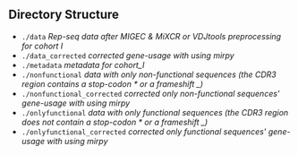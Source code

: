 ## Directory Structure
  - `./data` *Rep-seq data after MIGEC & MiXCR or VDJtools preprocessing for cohort I*
  - `./data_corrected` *corrected gene-usage with using mirpy*
  - `./metadata` *metadata for cohort_I*
  - `./nonfunctional` *data with only non-functional sequences (the CDR3 region contains a stop-codon * or a frameshift _)*
  - `./nonfunctional_corrected` *corrected only non-functional sequences' gene-usage with using mirpy*
  - `./onlyfunctional` *data with only functional sequences (the CDR3 region does not contain a stop-codon * or a frameshift _)*
  - `./onlyfunctional_corrected` *corrected only functional sequences' gene-usage with using mirpy*  

